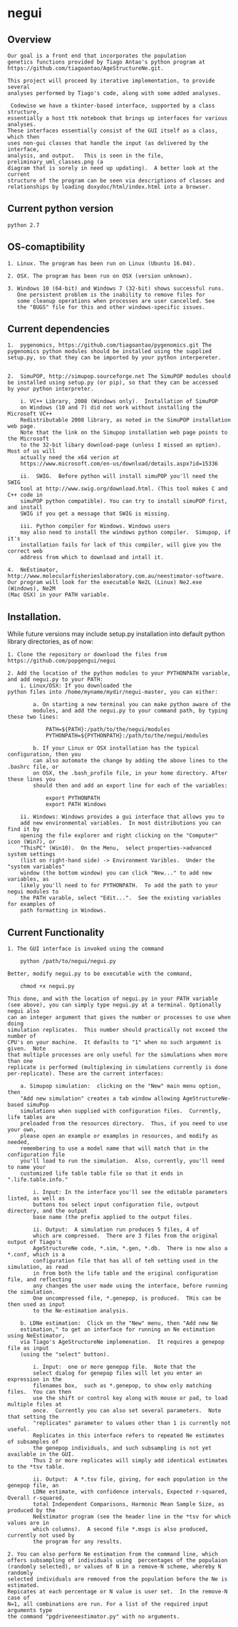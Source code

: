 # negui

Overview
--------

	Our goal is a front end that incorporates the population
	genetics functions provided by Tiago Antao's python program at
	https://github.com/tiagoantao/AgeStructureNe.git.  

	This project will proceed by iterative implementation, to provide several
	analyses performed by Tiago's code, along with some added analyses.

	 Codewise we have a tkinter-based interface, supported by a class structure,
	essentially a host ttk notebook that brings up interfaces for various analyses.
	These interfaces essentially consist of the GUI itself as a class, which then
	uses non-gui classes that handle the input (as delivered by the interface,
	analysis, and output.   This is seen in the file, preliminary_uml_classes.png (a
	diagram that is sorely in need up updating).  A better look at the current
	structure of the program can be seen via descriptions of classes and
	relationships by loading doxydoc/html/index.html into a browser. 


Current python version
----------------------
	python 2.7


OS-comaptibility
-----------------
	1. Linux. The program has been run on Linux (Ubuntu 16.04).

	2. OSX. The program has been run on OSX (version unknown).

	3. Windows 10 (64-bit) and Windows 7 (32-bit) shows successful runs.  
	   One persistent problem is the inability to remove files for
	   some cleanup operations when processes are user cancelled. See
	   the "BUGS" file for this and other windows-specific issues.

Current dependencies
--------------------
	1.  pygenomics, https://github.com/tiagoantao/pygenomics.git The
	pygenomics python modules should be installed using the supplied
	setup.py, so that they can be imported by your python interpereter.

	
	2.  SimuPOP, http://simupop.sourceforge.net The SimuPOP modules should
	be installed using setup.py (or pip), so that they can be accessed
	by your python interpreter. 

		i. VC++ Library, 2008 (Windows only).  Installation of SimuPOP
		on Windows (10 and 7) did not work without installing the Microsoft VC++
		Redistributable 2008 library, as noted in the SimuPOP installation web page.
		Note that the link on the Simupop installation web page points to the Microsoft
		to the 32-bit libary download-page (unless I missed an option).  Most of us will
		actually need the x64 verion at
		https://www.microsoft.com/en-us/download/details.aspx?id=15336

		ii.  SWIG.  Before python will install simuPOP you'll need the SWIG
		tool at http://www.swig.org/download.html. (This tool makes C and C++ code in
		simuPOP python compatible). You can try to install simuPOP first, and install
		SWIG if you get a message that SWIG is missing.

		iii. Python compiler for Windows. Windows users
		may also need to install the windows python compiler.  Simupop, if it's
		installation fails for lack of this compiler, will give you the correct web
		address from which to download and intall it.

	4.  NeEstimator,
	http://www.molecularfisherieslaboratory.com.au/neestimator-software.
	Our program will look for the executable Ne2L (Linux) Ne2.exe (Windows), Ne2M
	(Mac OSX) in your PATH variable.

Installation.  
------------

While future versions may include setup.py installation into default python
library directories, as of now:

	1. Clone the repository or download the files from
	https://github.com/popgengui/negui

	2. Add the location of the python modules to your PYTHONPATH variable,
	and add negui.py to your PATH: 
		i. Linux/OSX: If you downloaded the
	python files into /home/myname/mydir/negui-master, you can either: 

			a. On starting a new terminal you can make python aware of the
			modules, and add the negui.py to your command path, by typing these two lines: 

				PATH=${PATH}:/path/to/the/negui/modules
				PYTHONPATH=${PYTHONPATH}:/path/to/the/negui/modules 

			b. If your Linux or OSX installation has the typical configuration, then you
			can also automate the change by adding the above lines to the .bashrc file, or
			on OSX, the .bash_profile file, in your home directory. After these lines you
			should then and add an export line for each of the variables: 

				export PYTHONPATH 
				export PATH Windows 

		ii. Windows: Windows provides a gui interface that allows you to
		add new environmental variables.  In most distributions you can find it by
		opening the file explorer and right clicking on the "Computer" icon (Win7), or
		"ThisPC" (Win10).  On the Menu,  select properties->advanced system settings
		(list on right-hand side) -> Environment Varibles.  Under the "system variables"
		window (the bottom window) you can click "New..." to add new variables, as
		likely you'll need to for PYTHONPATH.  To add the path to your negui modules to
		the PATH varable, select "Edit...".  See the existing variables for examples of
		path formatting in Windows.


Current Functionality
---------------------

	1. The GUI interface is invoked using the command 

		python /path/to/negui/negui.py 

	Better, modify negui.py to be executable with the command, 

		chmod +x negui.py  

	This done, and with the location of negui.py in your PATH variable
	(see above), you can simply type negui.py at a terminal. Optionally negui also
	can an integer argument that gives the number or processes to use when doing
	simulation replicates.  This number should practically not exceed the number of
	CPU's on your machine.  It defaults to "1" when no such argument is given.  Note
	that multiple processes are only useful for the simulations when more than one
	replicate is performed (multiplexing in simulations currently is done
	per-replicate). These are the current interfaces:

		a. Simupop simulation:  clicking on the "New" main menu option, then
		"Add new simulation" creates a tab window allowing AgeStructureNe-based simuPop
		simulations when supplied with configuration files.  Currently, life tables are
		preloaded from the resources directory.  Thus, if you need to use your own,
		please open an example or examples in resources, and modify as needed,
		remembering to use a model name that will match that in the configuration file
		you'll load to run the simulation.  Also, currently, you'll need to name your
		customized life table table file so that it ends in ".life.table.info." 

			i. Input: In the interface you'll see the editable parameters listed, as well as
			buttons tos select input configuration file, outpout directory, and the output
			base name (the prefix applied to the output files.		

			ii. Output:  A simulation run produces 5 files, 4 of
			which are compressed.  There are 3 files from the original output of Tiago's
			AgeStructureNe code, *.sim, *.gen, *.db.  There is now also a *.conf, which is a
			configuration file that has all of teh setting used in the simulation, as read
			in from both the life table and the original configuration file, and reflecting
			any changes the user made using the interface, before running the simulation.
			One uncompressed file, *.genepop, is produced.  THis can be then used as input
			to the Ne-estimation analysis.	

		b. LDNe estimation:  Click on the "New" menu, then "Add new Ne
		estimation," to get an interface for running an Ne estimation using NeEstimator,
		via Tiago's AgeStructureNe implemenation.  It requires a genepop file as input
		(using the "select" button).  

			i. Input:  one or more genepop file.  Note that the
			select dialog for genepop files will let you enter an expression in the
			filenames box,  such as *.genepop, to show only matching files.  You can then
			use the shift or control key along with mouse or pad, to load multiple files at
			once.  Currently you can also set several parameters.  Note that setting the
			"replicates" parameter to values other than 1 is currently not useful.
			Replicates in this interface refers to repeated Ne estimates of subsamples of
			the genepop individuals, and such subsampling is not yet available in the GUI.
			Thus 2 or more replicates will simply add identical estimates to the *tsv table.

			ii. Output:  A *.tsv file, giving, for each population in the genepop file, an
			LDNe estimate, with confidence intervals, Expected r-squared, Overall r-squared,
			total Independent Comparisons, Harmonic Mean Sample Size, as produced by the
			NeEstimator program (see the header line in the *tsv for which values are in
			which columns).  A second file *.msgs is also produced, currently not used by
			the program for any results.

	2. You can also perform Ne estimation from the command line, which
	offers subsampling of individuals using  percentages of the populaion
	(randomly selected), or values of N in a remove-N scheme, whereby N randomly
	selected individuals are removed from the population before the Ne is estimated.
	Repicates at each percentage or N value is user set.  In the remove-N case of
	N=1, all combinations are run. For a list of the required input arguments type
	the command "pgdriveneestimator.py" with no arguments.

